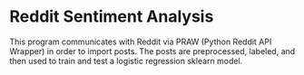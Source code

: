 # Reddit Sentiment Analysis

This program communicates with Reddit via PRAW (Python Reddit API Wrapper) in order to import posts. The posts are preprocessed, labeled, and then used to train and test a logistic regression sklearn model.
